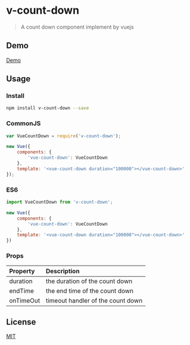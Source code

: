 # v-count-down
> A count down component implement by vuejs

## Demo
[Demo](https://lakb248.github.io/v-count-down/)

## Usage

### Install

```bash
npm install v-count-down --save
```

### CommonJS

```javascript
var VueCountDown = require('v-count-down');

new Vue({
    components: {
        'vue-count-down': VueCountDown
    },
    template: '<vue-count-down duration="100000"></vue-count-down>'
});
```

### ES6
```javascript
import VueCountDown from 'v-count-down';

new Vue({
    components: {
        'vue-count-down': VueCountDown
    },
    template: '<vue-count-down duration="100000"></vue-count-down>'
})
```

### Props
| Property | Description |
|:--|:--|
| duration | the duration of the count down |
| endTime | the end time of the count down |
| onTimeOut | timeout handler of the count down |

## License

[MIT](http://opensource.org/licenses/MIT)
